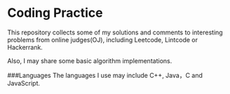 <h1>Coding Practice<br></h1>

This repository collects some of my solutions and comments to interesting problems from online judges(OJ), including Leetcode, Lintcode or Hackerrank. <br>

Also, I may share some basic algorithm implementations.

###Languages
The languages I use may include C++, Java，C and JavaScript.
